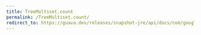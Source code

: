 ```yaml
---
title: TreeMultiset.count
permalink: /TreeMultiset.count/
redirect_to: https://guava.dev/releases/snapshot-jre/api/docs/com/google/common/collect/TreeMultiset.html#count-java.lang.Object-
---
```

